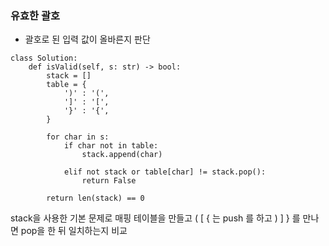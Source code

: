 ### 유효한 괄호
- 괄호로 된 입력 값이 올바른지 판단

```
class Solution:
    def isValid(self, s: str) -> bool:
        stack = []
        table = {
            ')' : '(',
            ']' : '[',
            '}' : '{',
        }
        
        for char in s:
            if char not in table:
                stack.append(char)
        
            elif not stack or table[char] != stack.pop():
                return False
        
        return len(stack) == 0
```
stack을 사용한 기본 문제로 매핑 테이블을 만들고 ( [ { 는 push 를 하고 ) ] } 를 만나면 pop을 한 뒤 일치하는지 비교 
